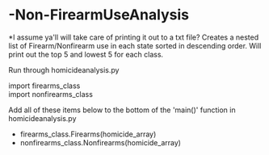 # -Non-FirearmUseAnalysis

*I assume ya'll will take care of printing it out to a txt file?
Creates a nested list of Firearm/Nonfirearm use in each state sorted in descending order.
Will print out the top 5 and lowest 5 for each class.

Run through homicideanalysis.py

import firearms_class<br />
import nonfirearms_class

Add all of these items below to the bottom of the 'main()' function in homicideanalysis.py
  - firearms_class.Firearms(homicide_array)<br />
  - nonfirearms_class.Nonfirearms(homicide_array)<br />

